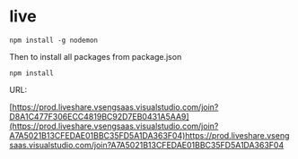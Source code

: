 # live

```
npm install -g nodemon
```

Then to install all packages from package.json
```
npm install
```

URL:

[https://prod.liveshare.vsengsaas.visualstudio.com/join?D8A1C477F306ECC4819BC92D7EB0431A5AA9](https://prod.liveshare.vsengsaas.visualstudio.com/join?A7A5021B13CFEDAE01BBC35FD5A1DA363F04)https://prod.liveshare.vsengsaas.visualstudio.com/join?A7A5021B13CFEDAE01BBC35FD5A1DA363F04
